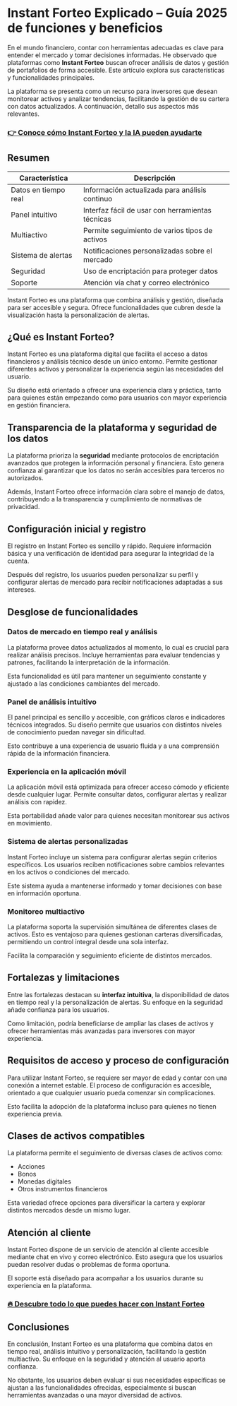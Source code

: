 # Instant Forteo Explicado – Guía 2025 de funciones y beneficios
 
 
 En el mundo financiero, contar con herramientas adecuadas es clave para entender el mercado y tomar decisiones informadas. He observado que plataformas como **Instant Forteo** buscan ofrecer análisis de datos y gestión de portafolios de forma accesible. Este artículo explora sus características y funcionalidades principales.
 
 La plataforma se presenta como un recurso para inversores que desean monitorear activos y analizar tendencias, facilitando la gestión de su cartera con datos actualizados. A continuación, detallo sus aspectos más relevantes.
 
 ### [👉 Conoce cómo Instant Forteo y la IA pueden ayudarte](https://tinyurl.com/yc5tydn9)
 ## Resumen
 
 | Característica | Descripción |
 |-------------------------|-------------------------------------------------|
 | Datos en tiempo real | Información actualizada para análisis continuo |
 | Panel intuitivo | Interfaz fácil de usar con herramientas técnicas|
 | Multiactivo | Permite seguimiento de varios tipos de activos |
 | Sistema de alertas | Notificaciones personalizadas sobre el mercado |
 | Seguridad | Uso de encriptación para proteger datos |
 | Soporte | Atención vía chat y correo electrónico |
 
 Instant Forteo es una plataforma que combina análisis y gestión, diseñada para ser accesible y segura. Ofrece funcionalidades que cubren desde la visualización hasta la personalización de alertas.
 
 ## ¿Qué es Instant Forteo?
 
 Instant Forteo es una plataforma digital que facilita el acceso a datos financieros y análisis técnico desde un único entorno. Permite gestionar diferentes activos y personalizar la experiencia según las necesidades del usuario.
 
 Su diseño está orientado a ofrecer una experiencia clara y práctica, tanto para quienes están empezando como para usuarios con mayor experiencia en gestión financiera.
 
 ## Transparencia de la plataforma y seguridad de los datos
 
 La plataforma prioriza la **seguridad** mediante protocolos de encriptación avanzados que protegen la información personal y financiera. Esto genera confianza al garantizar que los datos no serán accesibles para terceros no autorizados.
 
 Además, Instant Forteo ofrece información clara sobre el manejo de datos, contribuyendo a la transparencia y cumplimiento de normativas de privacidad.
 
 ## Configuración inicial y registro
 
 El registro en Instant Forteo es sencillo y rápido. Requiere información básica y una verificación de identidad para asegurar la integridad de la cuenta. 
 
 Después del registro, los usuarios pueden personalizar su perfil y configurar alertas de mercado para recibir notificaciones adaptadas a sus intereses.
 
 ## Desglose de funcionalidades
 
 ### Datos de mercado en tiempo real y análisis
 
 La plataforma provee datos actualizados al momento, lo cual es crucial para realizar análisis precisos. Incluye herramientas para evaluar tendencias y patrones, facilitando la interpretación de la información.
 
 Esta funcionalidad es útil para mantener un seguimiento constante y ajustado a las condiciones cambiantes del mercado.
 
 ### Panel de análisis intuitivo
 
 El panel principal es sencillo y accesible, con gráficos claros e indicadores técnicos integrados. Su diseño permite que usuarios con distintos niveles de conocimiento puedan navegar sin dificultad.
 
 Esto contribuye a una experiencia de usuario fluida y a una comprensión rápida de la información financiera.
 
 ### Experiencia en la aplicación móvil
 
 La aplicación móvil está optimizada para ofrecer acceso cómodo y eficiente desde cualquier lugar. Permite consultar datos, configurar alertas y realizar análisis con rapidez.
 
 Esta portabilidad añade valor para quienes necesitan monitorear sus activos en movimiento.
 
 ### Sistema de alertas personalizadas
 
 Instant Forteo incluye un sistema para configurar alertas según criterios específicos. Los usuarios reciben notificaciones sobre cambios relevantes en los activos o condiciones del mercado.
 
 Este sistema ayuda a mantenerse informado y tomar decisiones con base en información oportuna.
 
 ### Monitoreo multiactivo
 
 La plataforma soporta la supervisión simultánea de diferentes clases de activos. Esto es ventajoso para quienes gestionan carteras diversificadas, permitiendo un control integral desde una sola interfaz.
 
 Facilita la comparación y seguimiento eficiente de distintos mercados.
 
 ## Fortalezas y limitaciones
 
 Entre las fortalezas destacan su **interfaz intuitiva**, la disponibilidad de datos en tiempo real y la personalización de alertas. Su enfoque en la seguridad añade confianza para los usuarios.
 
 Como limitación, podría beneficiarse de ampliar las clases de activos y ofrecer herramientas más avanzadas para inversores con mayor experiencia.
 
 ## Requisitos de acceso y proceso de configuración
 
 Para utilizar Instant Forteo, se requiere ser mayor de edad y contar con una conexión a internet estable. El proceso de configuración es accesible, orientado a que cualquier usuario pueda comenzar sin complicaciones.
 
 Esto facilita la adopción de la plataforma incluso para quienes no tienen experiencia previa.
 
 ## Clases de activos compatibles
 
 La plataforma permite el seguimiento de diversas clases de activos como:
 
 - Acciones
 - Bonos
 - Monedas digitales
 - Otros instrumentos financieros
 
 Esta variedad ofrece opciones para diversificar la cartera y explorar distintos mercados desde un mismo lugar.
 
 ## Atención al cliente
 
 Instant Forteo dispone de un servicio de atención al cliente accesible mediante chat en vivo y correo electrónico. Esto asegura que los usuarios puedan resolver dudas o problemas de forma oportuna.
 
 El soporte está diseñado para acompañar a los usuarios durante su experiencia en la plataforma.
 
 ### [🔥 Descubre todo lo que puedes hacer con Instant Forteo](https://tinyurl.com/yc5tydn9)
 ## Conclusiones
 
 En conclusión, Instant Forteo es una plataforma que combina datos en tiempo real, análisis intuitivo y personalización, facilitando la gestión multiactivo. Su enfoque en la seguridad y atención al usuario aporta confianza.
 
 No obstante, los usuarios deben evaluar si sus necesidades específicas se ajustan a las funcionalidades ofrecidas, especialmente si buscan herramientas avanzadas o una mayor diversidad de activos.